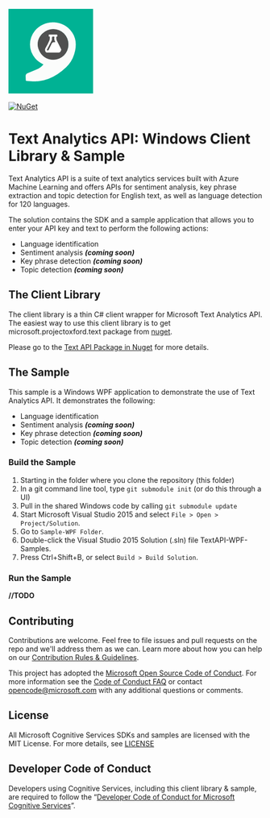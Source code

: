 ![Text Analytics](Docs/Images/TextAnalytics.png)

[![NuGet](https://img.shields.io/badge/nuget-v0.1.3.29494-blue.svg?style=flat)](http://www.nuget.org/packages/Microsoft.ProjectOxford.Text/)

# Text Analytics API: Windows Client Library & Sample
Text Analytics API is a suite of text analytics services built with Azure Machine Learning and offers APIs for sentiment analysis, key phrase extraction and topic detection for English text, as well as language detection for 120 languages.

The solution contains the SDK and a sample application that allows you to enter your API key and text to perform the following actions:
- Language identification
- Sentiment analysis **_(coming soon)_**
- Key phrase detection **_(coming soon)_**
- Topic detection **_(coming soon)_**

## The Client Library
The client library is a thin C\# client wrapper for Microsoft Text Analytics API. The easiest way to use this client library is to get microsoft.projectoxford.text package from [nuget](<http://nuget.org>).

Please go to the [Text API Package in Nuget](https://www.nuget.org/packages/Microsoft.ProjectOxford.Text/) for more details.

## The Sample
This sample is a Windows WPF application to demonstrate the use of Text Analytics API. It demonstrates the following:
- Language identification
- Sentiment analysis **_(coming soon)_**
- Key phrase detection **_(coming soon)_**
- Topic detection **_(coming soon)_**

### Build the Sample
1. Starting in the folder where you clone the repository (this folder)
2. In a git command line tool, type `git submodule init` (or do this through a UI)
3. Pull in the shared Windows code by calling `git submodule update`
4. Start Microsoft Visual Studio 2015 and select `File > Open > Project/Solution`.
5. Go to `Sample-WPF Folder`.
6. Double-click the Visual Studio 2015 Solution (.sln) file TextAPI-WPF-Samples.
7. Press Ctrl+Shift+B, or select `Build > Build Solution`.

### Run the Sample
**//TODO**

## Contributing
Contributions are welcome. Feel free to file issues and pull requests on the repo and we'll address them as we can. Learn more about how you can help on our [Contribution Rules & Guidelines](</CONTRIBUTING.md>).

This project has adopted the [Microsoft Open Source Code of Conduct](https://opensource.microsoft.com/codeofconduct/). For more information see the [Code of Conduct FAQ](https://opensource.microsoft.com/codeofconduct/faq/) or contact [opencode@microsoft.com](mailto:opencode@microsoft.com) with any additional questions or comments.

## License
All Microsoft Cognitive Services SDKs and samples are licensed with the MIT License. For more details, see [LICENSE](</LICENSE.md>)

## Developer Code of Conduct
Developers using Cognitive Services, including this client library & sample, are required to follow the “[Developer Code of Conduct for Microsoft Cognitive Services](http://go.microsoft.com/fwlink/?LinkId=698895)”.
